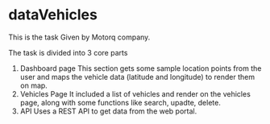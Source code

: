 # dataVehicles
This is the task Given by Motorq company.

The task is divided into 3 core parts
1) Dashboard page 
    This section gets some sample location points from the user and maps the vehicle data (latitude and longitude) to render them on map.
2) Vehicles Page
  It included a list of vehicles and render on the vehicles page, along with some functions like search, upadte, delete.
3) API 
  Uses a REST API to get data from the web portal.

